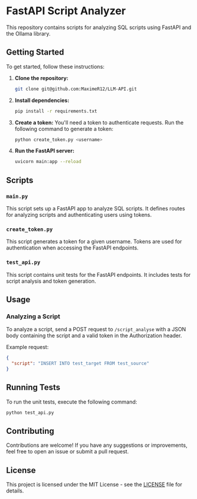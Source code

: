 # FastAPI Script Analyzer

This repository contains scripts for analyzing SQL scripts using FastAPI and the Ollama library.

## Getting Started

To get started, follow these instructions:

1. **Clone the repository:**
    ```sh
    git clone git@github.com:MaximeR12/LLM-API.git
    ```

2. **Install dependencies:**
    ```sh
    pip install -r requirements.txt
    ```

3. **Create a token:**
    You'll need a token to authenticate requests. Run the following command to generate a token:
    ```sh
    python create_token.py <username>
    ```

4. **Run the FastAPI server:**
    ```sh
    uvicorn main:app --reload
    ```

## Scripts

### `main.py`

This script sets up a FastAPI app to analyze SQL scripts. It defines routes for analyzing scripts and authenticating users using tokens.

### `create_token.py`

This script generates a token for a given username. Tokens are used for authentication when accessing the FastAPI endpoints.

### `test_api.py`

This script contains unit tests for the FastAPI endpoints. It includes tests for script analysis and token generation.

## Usage

### Analyzing a Script

To analyze a script, send a POST request to `/script_analyse` with a JSON body containing the script and a valid token in the Authorization header.

Example request:
```json
{
  "script": "INSERT INTO test_target FROM test_source"
}
```
## Running Tests

To run the unit tests, execute the following command:

```sh
python test_api.py
```

## Contributing

Contributions are welcome! If you have any suggestions or improvements, feel free to open an issue or submit a pull request.

## License

This project is licensed under the MIT License - see the [LICENSE](LICENSE) file for details.
